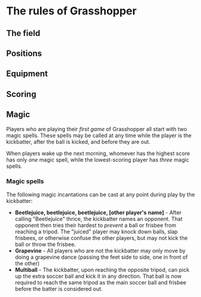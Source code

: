 # The rules of Grasshopper

## The field

## Positions

## Equipment

## Scoring

## Magic

Players who are playing their _first game_ of Grasshopper all start with two magic spells. These spells may be called at any time while the player is the kickbatter, after the ball is kicked, and before they are out.

When players wake up the next morning, whomever has the highest score has only _one_ magic spell, while the lowest-scoring player has _three_ magic spells.

### Magic spells

The following magic incantations can be cast at any point during play by the kickbatter:

- **Beetlejuice, beetlejuice, beetlejuice, [other player's name]** - After calling "Beetlejuice" thrice, the kickbatter names an opponent. That opponent then tries their hardest to _prevent_ a ball or frisbee from reaching a tripod. The "juiced" player may knock down balls, slap frisbees, or otherwise confuse the other players, but may not kick the ball or throw the frisbee.
- **Grapevine** - All players who are not the kickbatter may only move by doing a grapevine dance (passing the feet side to side, one in front of the other)
- **Multiball** - The kickbatter, upon reaching the opposite tripod, can pick up the extra soccer ball and kick it in any direction. That ball is now required to reach the same tripod as the main soccer ball and frisbee before the batter is considered out.
